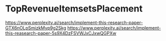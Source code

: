 # TopRevenueItemsetsPlacement

https://www.perplexity.ai/search/implement-this-research-paper-GTX6nOLpSmizkMyp9g2Skg
https://www.perplexity.ai/search/implement-this-reasearch-paper-5s9X4DzFSVWJxCJxwQGPXw